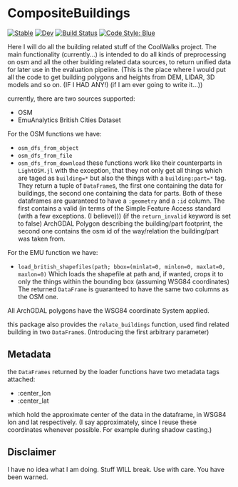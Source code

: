 # CompositeBuildings

[![Stable](https://img.shields.io/badge/docs-stable-blue.svg)](https://SuperGrobi.github.io/CompositeBuildings.jl/stable/)
[![Dev](https://img.shields.io/badge/docs-dev-blue.svg)](https://SuperGrobi.github.io/CompositeBuildings.jl/dev/)
[![Build Status](https://github.com/SuperGrobi/CompositeBuildings.jl/actions/workflows/CI.yml/badge.svg?branch=main)](https://github.com/SuperGrobi/CompositeBuildings.jl/actions/workflows/CI.yml?query=branch%3Amain)
[![Code Style: Blue](https://img.shields.io/badge/code%20style-blue-4495d1.svg)](https://github.com/invenia/BlueStyle)

Here I will do all the building related stuff of the CoolWalks project. The main functionality (currently...) is intended to do all kinds of preprocessing on osm and all the other building related data sources, to return unified data for later use in the evaluation pipeline.
(This is the place where I would put all the code to get building polygons and heights from DEM, LIDAR, 3D models and so on. (IF I HAD ANY!) (if I am ever going to write it...))

currently, there are two sources supported:
- OSM
- EmuAnalytics British Cities Dataset

For the OSM functions we have:
- `osm_dfs_from_object`
- `osm_dfs_from_file`
- `osm_dfs_from_download`
these functions work like their counterparts in `LightOSM.jl` with the exception, that they not only get all things which are taged as `building=*` but also the things with a `building:part=*` tag. They return a tuple of `DataFrame`s, the first one containing the data for buildings, the second one containing the data for parts.
Both of these dataframes are guaranteed to have a `:geometry` and a `:id` column. The first contains a valid (in terms of the Simple Feature Access standard (with a few exceptions. (I believe))) (if the `return_invalid` keyword is set to false) ArchGDAL Polygon describing the building/part footprint, the second one contains the osm id of the way/relation the building/part was taken from.

For the EMU function we have:
- `load_british_shapefiles(path; bbox=(minlat=0, minlon=0, maxlat=0, maxlon=0)`
Which loads the shapefile at path and, if wanted, crops it to only the things within the bounding box (assuming WSG84 coordinates)
The returned `DataFrame` is guaranteed to have the same two columns as the OSM one.

All ArchGDAL polygons have the WSG84 coordinate System applied.

this package also provides the `relate_buildings` function, used find related building in two `DataFrame`s. (Introducing the first arbitrary parameter)

## Metadata
the `DataFrames` returned by the loader functions have two metadata tags attached:

- :center_lon
- :center_lat

which hold the approximate center of the data in the dataframe, in WSG84 lon and lat respectively. (I say approximately, since I reuse these coordinates whenever possible. For example during shadow casting.)

## Disclaimer
I have no idea what I am doing. Stuff WILL break. Use with care. You have been warned.